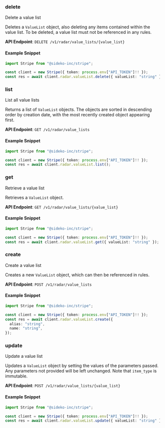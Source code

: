 
### delete <a name="delete"></a>
Delete a value list

<p>Deletes a <code>ValueList</code> object, also deleting any items contained within the value list. To be deleted, a value list must not be referenced in any rules.</p>

**API Endpoint**: `DELETE /v1/radar/value_lists/{value_list}`

#### Example Snippet

```typescript
import Stripe from "@sideko-inc/stripe";

const client = new Stripe({ token: process.env["API_TOKEN"]!! });
const res = await client.radar.valueList.delete({ valueList: "string" });
```

### list <a name="list"></a>
List all value lists

<p>Returns a list of <code>ValueList</code> objects. The objects are sorted in descending order by creation date, with the most recently created object appearing first.</p>

**API Endpoint**: `GET /v1/radar/value_lists`

#### Example Snippet

```typescript
import Stripe from "@sideko-inc/stripe";

const client = new Stripe({ token: process.env["API_TOKEN"]!! });
const res = await client.radar.valueList.list();
```

### get <a name="get"></a>
Retrieve a value list

<p>Retrieves a <code>ValueList</code> object.</p>

**API Endpoint**: `GET /v1/radar/value_lists/{value_list}`

#### Example Snippet

```typescript
import Stripe from "@sideko-inc/stripe";

const client = new Stripe({ token: process.env["API_TOKEN"]!! });
const res = await client.radar.valueList.get({ valueList: "string" });
```

### create <a name="create"></a>
Create a value list

<p>Creates a new <code>ValueList</code> object, which can then be referenced in rules.</p>

**API Endpoint**: `POST /v1/radar/value_lists`

#### Example Snippet

```typescript
import Stripe from "@sideko-inc/stripe";

const client = new Stripe({ token: process.env["API_TOKEN"]!! });
const res = await client.radar.valueList.create({
  alias: "string",
  name: "string",
});
```

### update <a name="update"></a>
Update a value list

<p>Updates a <code>ValueList</code> object by setting the values of the parameters passed. Any parameters not provided will be left unchanged. Note that <code>item_type</code> is immutable.</p>

**API Endpoint**: `POST /v1/radar/value_lists/{value_list}`

#### Example Snippet

```typescript
import Stripe from "@sideko-inc/stripe";

const client = new Stripe({ token: process.env["API_TOKEN"]!! });
const res = await client.radar.valueList.update({ valueList: "string" });
```
